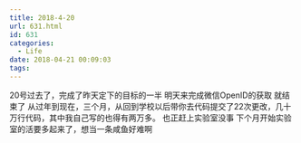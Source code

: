 ```yaml
---
title: 2018-4-20
url: 631.html
id: 631
categories:
  - Life
date: 2018-04-21 00:09:03
tags:
---
```


20号过去了，完成了昨天定下的目标的一半 明天来完成微信OpenID的获取 就结束了 从过年到现在，三个月，从回到学校以后带你去代码提交了22次更改，几十万行代码，其中我自己写的也得有两万多。 也正赶上实验室没事 下个月开始实验室的活要多起来了，想当一条咸鱼好难啊